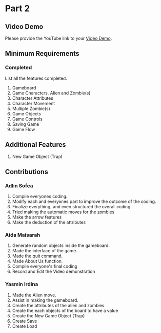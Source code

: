 # Part 2

## Video Demo

Please provide the YouTube link to your [Video Demo](https://youtube.com).

## Minimum Requirements

### Completed

List all the features completed.

1. Gameboard
2. Game Characters, Alien and Zombie(s)
3. Character Attributes
4. Character Movement
5. Multiple Zombie(s)
6. Game Objects
7. Game Controls
8. Saving Game
9. Game Flow

## Additional Features

1. New Game Object (Trap)

## Contributions

### Adlin Sofea

1. Compile everyones coding.
2. Modify each and everyones part to improve the outcome of the coding.
3. Finalize everything, and even structured the overall coding
4. Tried making the automatic moves for the zombies 
5. Make the arrow features 
6. Make the deduction of the attributes

### Aida Maisarah

1. Generate random objects inside the gameboard.
2. Made the interface of the game.
3. Made the quit command.
4. Made About Us function.
5. Compile everyone's final coding
6. Record and Edit the Video demonstration

### Yasmin Irdina

1. Made the Alien move.
2. Assist in making the gameboard.
3. Create the attributes of the alien and zombies
4. Create the each objects of the board to have a value 
5. Create the New Game Object (Trap)
6. Create Save
7. Create Load
